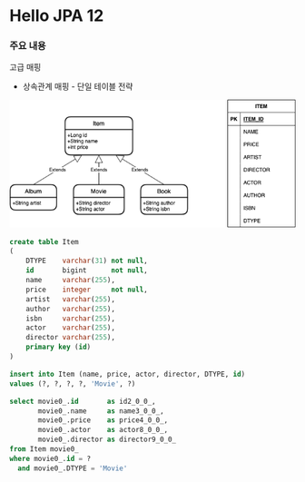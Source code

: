 # Hello JPA 12

### 주요 내용

고급 매핑

- 상속관계 매핑 - 단일 테이블 전략

![상속관계 - 단일 테이블 전략](images/IMG_01.png)

```sql
create table Item
(
    DTYPE    varchar(31) not null,
    id       bigint      not null,
    name     varchar(255),
    price    integer     not null,
    artist   varchar(255),
    author   varchar(255),
    isbn     varchar(255),
    actor    varchar(255),
    director varchar(255),
    primary key (id)
)
```

```sql
insert into Item (name, price, actor, director, DTYPE, id)
values (?, ?, ?, ?, 'Movie', ?)
```

```sql
select movie0_.id       as id2_0_0_,
       movie0_.name     as name3_0_0_,
       movie0_.price    as price4_0_0_,
       movie0_.actor    as actor8_0_0_,
       movie0_.director as director9_0_0_
from Item movie0_
where movie0_.id = ?
  and movie0_.DTYPE = 'Movie'
```
